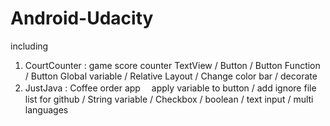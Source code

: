 # Android-Udacity

including 
1. CourtCounter : game score counter 
    TextView / Button / Button Function / Button Global variable / Relative Layout / Change color bar / decorate
2. JustJava : Coffee order app　
   apply variable to button / add ignore file list for github / String variable / Checkbox / boolean / text input / multi languages 
